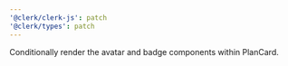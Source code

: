 ```yaml
---
'@clerk/clerk-js': patch
'@clerk/types': patch
---
```


Conditionally render the avatar and badge components within PlanCard.

